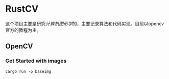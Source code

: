 RustCV
===
这个项目主要是研究*计算机图形学*的，主要记录算法和代码实现。目前以opencv官方的教程为主。

## OpenCV
### Get Started with images
```base
cargo run -p baseimg
```





